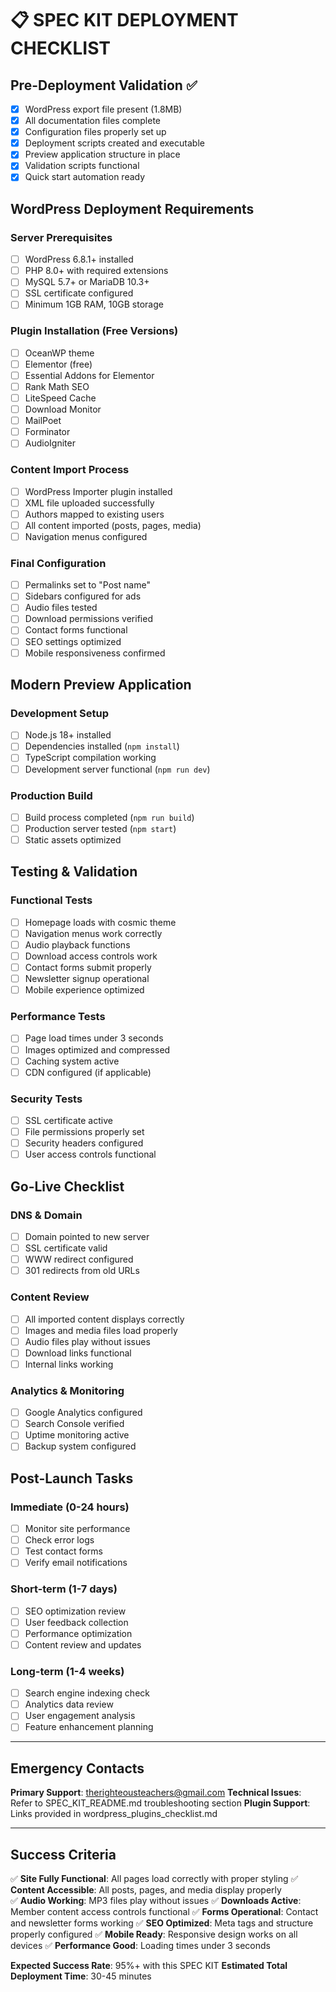 # 📋 SPEC KIT DEPLOYMENT CHECKLIST

## Pre-Deployment Validation ✅

- [x] WordPress export file present (1.8MB)
- [x] All documentation files complete
- [x] Configuration files properly set up
- [x] Deployment scripts created and executable
- [x] Preview application structure in place
- [x] Validation scripts functional
- [x] Quick start automation ready

## WordPress Deployment Requirements

### Server Prerequisites
- [ ] WordPress 6.8.1+ installed
- [ ] PHP 8.0+ with required extensions
- [ ] MySQL 5.7+ or MariaDB 10.3+
- [ ] SSL certificate configured
- [ ] Minimum 1GB RAM, 10GB storage

### Plugin Installation (Free Versions)
- [ ] OceanWP theme
- [ ] Elementor (free)
- [ ] Essential Addons for Elementor
- [ ] Rank Math SEO
- [ ] LiteSpeed Cache
- [ ] Download Monitor
- [ ] MailPoet
- [ ] Forminator
- [ ] AudioIgniter

### Content Import Process
- [ ] WordPress Importer plugin installed
- [ ] XML file uploaded successfully
- [ ] Authors mapped to existing users
- [ ] All content imported (posts, pages, media)
- [ ] Navigation menus configured

### Final Configuration
- [ ] Permalinks set to "Post name"
- [ ] Sidebars configured for ads
- [ ] Audio files tested
- [ ] Download permissions verified
- [ ] Contact forms functional
- [ ] SEO settings optimized
- [ ] Mobile responsiveness confirmed

## Modern Preview Application

### Development Setup
- [ ] Node.js 18+ installed
- [ ] Dependencies installed (`npm install`)
- [ ] TypeScript compilation working
- [ ] Development server functional (`npm run dev`)

### Production Build
- [ ] Build process completed (`npm run build`)
- [ ] Production server tested (`npm start`)
- [ ] Static assets optimized

## Testing & Validation

### Functional Tests
- [ ] Homepage loads with cosmic theme
- [ ] Navigation menus work correctly
- [ ] Audio playback functions
- [ ] Download access controls work
- [ ] Contact forms submit properly
- [ ] Newsletter signup operational
- [ ] Mobile experience optimized

### Performance Tests
- [ ] Page load times under 3 seconds
- [ ] Images optimized and compressed
- [ ] Caching system active
- [ ] CDN configured (if applicable)

### Security Tests
- [ ] SSL certificate active
- [ ] File permissions properly set
- [ ] Security headers configured
- [ ] User access controls functional

## Go-Live Checklist

### DNS & Domain
- [ ] Domain pointed to new server
- [ ] SSL certificate valid
- [ ] WWW redirect configured
- [ ] 301 redirects from old URLs

### Content Review
- [ ] All imported content displays correctly
- [ ] Images and media files load properly
- [ ] Audio files play without issues
- [ ] Download links functional
- [ ] Internal links working

### Analytics & Monitoring
- [ ] Google Analytics configured
- [ ] Search Console verified
- [ ] Uptime monitoring active
- [ ] Backup system configured

## Post-Launch Tasks

### Immediate (0-24 hours)
- [ ] Monitor site performance
- [ ] Check error logs
- [ ] Test contact forms
- [ ] Verify email notifications

### Short-term (1-7 days)
- [ ] SEO optimization review
- [ ] User feedback collection
- [ ] Performance optimization
- [ ] Content review and updates

### Long-term (1-4 weeks)
- [ ] Search engine indexing check
- [ ] Analytics data review
- [ ] User engagement analysis
- [ ] Feature enhancement planning

---

## Emergency Contacts

**Primary Support**: therighteousteachers@gmail.com
**Technical Issues**: Refer to SPEC_KIT_README.md troubleshooting section
**Plugin Support**: Links provided in wordpress_plugins_checklist.md

---

## Success Criteria

✅ **Site Fully Functional**: All pages load correctly with proper styling
✅ **Content Accessible**: All posts, pages, and media display properly  
✅ **Audio Working**: MP3 files play without issues
✅ **Downloads Active**: Member content access controls functional
✅ **Forms Operational**: Contact and newsletter forms working
✅ **SEO Optimized**: Meta tags and structure properly configured
✅ **Mobile Ready**: Responsive design works on all devices
✅ **Performance Good**: Loading times under 3 seconds

**Expected Success Rate**: 95%+ with this SPEC KIT
**Estimated Total Deployment Time**: 30-45 minutes